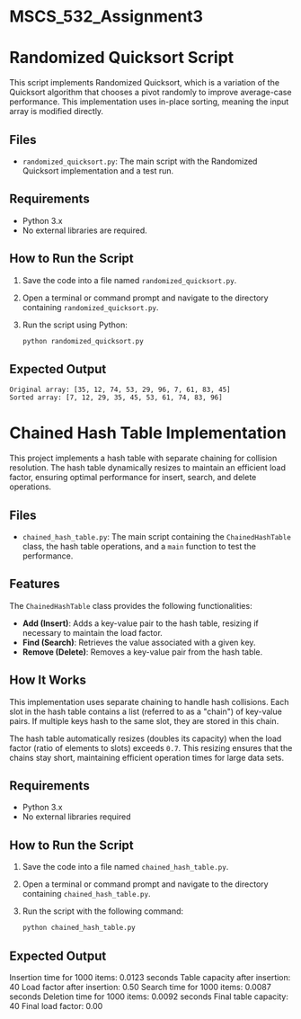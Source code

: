 # MSCS_532_Assignment3

# Randomized Quicksort Script

This script implements Randomized Quicksort, which is a variation of the Quicksort algorithm that chooses a pivot randomly to improve average-case performance. This implementation uses in-place sorting, meaning the input array is modified directly.

## Files
- `randomized_quicksort.py`: The main script with the Randomized Quicksort implementation and a test run.

## Requirements
- Python 3.x
- No external libraries are required.

## How to Run the Script

1. Save the code into a file named `randomized_quicksort.py`.
2. Open a terminal or command prompt and navigate to the directory containing `randomized_quicksort.py`.
3. Run the script using Python:

   ```bash
   python randomized_quicksort.py
   
## Expected Output
    Original array: [35, 12, 74, 53, 29, 96, 7, 61, 83, 45]
    Sorted array: [7, 12, 29, 35, 45, 53, 61, 74, 83, 96]

# Chained Hash Table Implementation

This project implements a hash table with separate chaining for collision resolution. The hash table dynamically resizes to maintain an efficient load factor, ensuring optimal performance for insert, search, and delete operations.

## Files
- `chained_hash_table.py`: The main script containing the `ChainedHashTable` class, the hash table operations, and a `main` function to test the performance.

## Features
The `ChainedHashTable` class provides the following functionalities:
- **Add (Insert)**: Adds a key-value pair to the hash table, resizing if necessary to maintain the load factor.
- **Find (Search)**: Retrieves the value associated with a given key.
- **Remove (Delete)**: Removes a key-value pair from the hash table.

## How It Works
This implementation uses separate chaining to handle hash collisions. Each slot in the hash table contains a list (referred to as a "chain") of key-value pairs. If multiple keys hash to the same slot, they are stored in this chain.

The hash table automatically resizes (doubles its capacity) when the load factor (ratio of elements to slots) exceeds `0.7`. This resizing ensures that the chains stay short, maintaining efficient operation times for large data sets.

## Requirements
- Python 3.x
- No external libraries required

## How to Run the Script

1. Save the code into a file named `chained_hash_table.py`.
2. Open a terminal or command prompt and navigate to the directory containing `chained_hash_table.py`.
3. Run the script with the following command:

   ```bash
   python chained_hash_table.py
## Expected Output
   Insertion time for 1000 items: 0.0123 seconds
   Table capacity after insertion: 40
   Load factor after insertion: 0.50
   Search time for 1000 items: 0.0087 seconds
   Deletion time for 1000 items: 0.0092 seconds
   Final table capacity: 40
   Final load factor: 0.00
